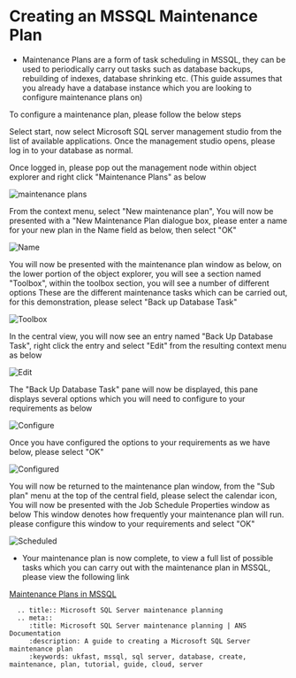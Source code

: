 # Creating an MSSQL Maintenance Plan

* Maintenance Plans are a form of task scheduling in MSSQL, they can be used to periodically carry out tasks such as database backups, rebuilding of indexes, database shrinking etc.
  (This guide assumes that you already have a database instance which you are looking to configure maintenance plans on)

To configure a maintenance plan, please follow the below steps

Select start, now select Microsoft SQL server management studio from the list of available applications. Once the management studio opens, please log in to your database as normal.

Once logged in, please pop out the management node within object explorer and right click "Maintenance Plans" as below

![maintenance plans](Images/maintenanceplan/newplan.png)

From the context menu, select "New maintenance plan", You will now be presented with a "New Maintenance Plan dialogue box, please enter a name for your new plan in the Name field as below, then select "OK"

![Name](Images/maintenanceplan/name.png)

You will now be presented with the maintenance plan window as below, on the lower portion of the object explorer, you will see a section named "Toolbox", within the toolbox section, you will see a number of different options
These are the different maintenance tasks which can be carried out, for this demonstration, please select "Back up Database Task"

![Toolbox](Images/maintenanceplan/maintplanwindow.png)

In the central view, you will now see an entry named "Back Up Database Task", right click the entry and select "Edit" from the resulting context menu as below

![Edit](Images/maintenanceplan/edit.png)

The "Back Up Database Task" pane will now be displayed, this pane displays several options which you will need to configure to your requirements as below

![Configure](Images/maintenanceplan/backuptaskconfigure.png)

Once you have configured the options to your requirements as we have below, please select "OK"

![Configured](Images/maintenanceplan/configured.png)

You will now be returned to the maintenance plan window, from the "Sub plan" menu at the top of the central field, please select the calendar icon, You will now be presented with the Job Schedule Properties window as below
This window denotes how frequently your maintenance plan will run. please configure this window to your requirements and select "OK"

![Scheduled](Images/maintenanceplan/schedule.PNG)

* Your maintenance plan is now complete, to view a full list of possible tasks which you can carry out with the maintenance plan in MSSQL, please view the following link

[Maintenance Plans in MSSQL](https://msdn.microsoft.com/en-gb/library/hh710041.aspx)

```eval_rst
  .. title:: Microsoft SQL Server maintenance planning
  .. meta::
     :title: Microsoft SQL Server maintenance planning | ANS Documentation
     :description: A guide to creating a Microsoft SQL Server maintenance plan
     :keywords: ukfast, mssql, sql server, database, create, maintenance, plan, tutorial, guide, cloud, server
